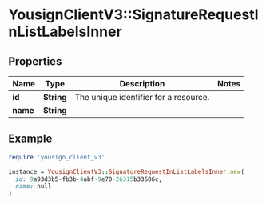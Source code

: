 # YousignClientV3::SignatureRequestInListLabelsInner

## Properties

| Name | Type | Description | Notes |
| ---- | ---- | ----------- | ----- |
| **id** | **String** | The unique identifier for a resource. |  |
| **name** | **String** |  |  |

## Example

```ruby
require 'yousign_client_v3'

instance = YousignClientV3::SignatureRequestInListLabelsInner.new(
  id: 9a93d3b5-fb3b-4abf-9e70-26315b33506c,
  name: null
)
```

